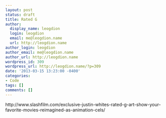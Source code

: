 ```yaml
---
layout: post
status: draft
title: Rated G
author:
  display_name: leogdion
  login: leogdion
  email: me@leogdion.name
  url: http://leogdion.name
author_login: leogdion
author_email: me@leogdion.name
author_url: http://leogdion.name
wordpress_id: 309
wordpress_url: http://leogdion.name/?p=309
date: '2013-03-15 13:23:00 -0400'
categories:
- Code
tags: []
comments: []
---
```

<p>http:&#47;&#47;www.slashfilm.com&#47;exclusive-justin-whites-rated-g-art-show-your-favorite-movies-reimagined-as-animation-cels&#47;</p>
